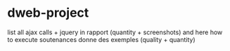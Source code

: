 # dweb-project

list all ajax calls + jquery in rapport (quantity + screenshots)
and here how to execute
soutenances donne des exemples (quality + quantity)